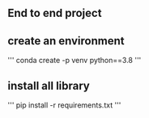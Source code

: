 ## End to end project
## create an environment
'''
conda create -p venv python==3.8
'''
## install all library
'''
pip install -r requirements.txt
'''
